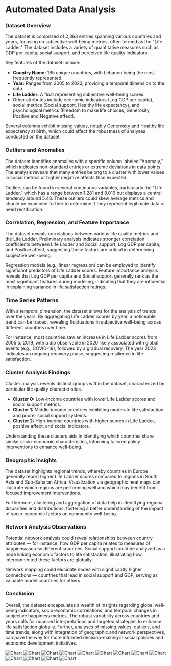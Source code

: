 # Automated Data Analysis

### Dataset Overview

The dataset is comprised of 2,363 entries spanning various countries and years, focusing on subjective well-being metrics, often termed as the "Life Ladder." The dataset includes a variety of quantitative measures such as GDP per capita, social support, and perceived life quality indicators. 

Key features of the dataset include:
- **Country Name:** 165 unique countries, with Lebanon being the most frequently represented.
- **Year:** Ranges from 2005 to 2023, providing a temporal dimension to the data.
- **Life Ladder:** A float representing subjective well-being scores.
- Other attributes include economic indicators (Log GDP per capita), social metrics (Social support, Healthy life expectancy), and psychological metrics (Freedom to make life choices, Generosity, Positive and Negative affect).

Several columns exhibit missing values, notably Generosity and Healthy life expectancy at birth, which could affect the robustness of analyses conducted on the dataset.

### Outliers and Anomalies

The dataset identifies anomalies with a specific column labeled "Anomaly," which indicates non-standard entries or extreme deviations in data points. The analysis reveals that many entries belong to a cluster with lower values in social metrics or higher negative affects than expected. 

Outliers can be found in several continuous variables, particularly the "Life Ladder," which has a range between 1.281 and 8.019 but displays a central tendency around 5.48. These outliers could skew average metrics and should be examined further to determine if they represent legitimate data or need rectification.

### Correlation, Regression, and Feature Importance

The dataset reveals correlations between various life quality metrics and the Life Ladder. Preliminary analysis indicates stronger correlation coefficients between Life Ladder and Social support, Log GDP per capita, and Positive affect, suggesting these factors are critical in determining subjective well-being.

Regression models (e.g., linear regression) can be employed to identify significant predictors of Life Ladder scores. Feature importance analysis reveals that Log GDP per capita and Social support generally rank as the most significant features during modeling, indicating that they are influential in explaining variance in life satisfaction ratings.

### Time Series Patterns

With a temporal dimension, the dataset allows for the analysis of trends over the years. By aggregating Life Ladder scores by year, a noticeable trend can be traced, revealing fluctuations in subjective well-being across different countries over time. 

For instance, most countries saw an increase in Life Ladder scores from 2005 to 2019, with a dip observable in 2020 likely associated with global events (e.g., COVID-19), followed by a gradual recovery. The year 2023 indicates an ongoing recovery phase, suggesting resilience in life satisfaction.

### Cluster Analysis Findings

Cluster analysis reveals distinct groups within the dataset, characterized by particular life quality characteristics. 

- **Cluster 0:** Low-income countries with lower Life Ladder scores and social support metrics.
- **Cluster 1:** Middle-income countries exhibiting moderate life satisfaction and poorer social support systems.
- **Cluster 2:** High-income countries with higher scores in Life Ladder, positive affect, and social indicators.

Understanding these clusters aids in identifying which countries share similar socio-economic characteristics, informing tailored policy interventions to enhance well-being.

### Geographic Insights

The dataset highlights regional trends, whereby countries in Europe generally report higher Life Ladder scores compared to regions in South Asia and Sub-Saharan Africa. Visualization via geographic heat maps can illustrate which regions are performing well and which may benefit from focused improvement interventions. 

Furthermore, clustering and aggregation of data help in identifying regional disparities and distributions, fostering a better understanding of the impact of socio-economic factors on community well-being.

### Network Analysis Observations

Potential network analysis could reveal relationships between country attributes — for instance, how GDP per capita relates to measures of happiness across different countries. Social support could be analyzed as a node linking economic factors to life satisfaction, illustrating how interconnected these factors are globally. 

Network mapping could elucidate nodes with significantly higher connections — countries that lead in social support and GDP, serving as valuable model countries for others.

### Conclusion

Overall, the dataset encapsulates a wealth of insights regarding global well-being indicators, socio-economic correlations, and temporal changes in subjective happiness metrics. The robust variability across countries and years calls for nuanced interpretations and targeted strategies to enhance life satisfaction globally. Further, analyses of missing values, outliers, and time trends, along with integration of geographic and network perspectives, can pave the way for more informed decision-making in social policies and economic development initiatives.

![Chart](correlation_heatmap.png)
![Chart](histogram_year.png)
![Chart](histogram_Life_Ladder.png)
![Chart](histogram_Log_GDP_per_capita.png)
![Chart](histogram_Social_support.png)
![Chart](histogram_Healthy_life_expectancy_at_birth.png)
![Chart](histogram_Freedom_to_make_life_choices.png)
![Chart](histogram_Generosity.png)
![Chart](histogram_Perceptions_of_corruption.png)
![Chart](histogram_Positive_affect.png)
![Chart](histogram_Negative_affect.png)
![Chart](histogram_Anomaly.png)
![Chart](histogram_Cluster.png)
